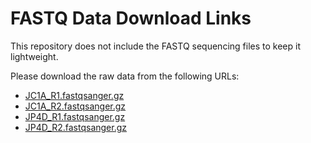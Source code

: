 # FASTQ Data Download Links

This repository does not include the FASTQ sequencing files to keep it lightweight.

Please download the raw data from the following URLs:

- [JC1A_R1.fastqsanger.gz](https://zenodo.org/record/7871630/files/JC1A_R1.fastqsanger.gz)
- [JC1A_R2.fastqsanger.gz](https://zenodo.org/record/7871630/files/JC1A_R2.fastqsanger.gz)
- [JP4D_R1.fastqsanger.gz](https://zenodo.org/record/7871630/files/JP4D_R1.fastqsanger.gz)
- [JP4D_R2.fastqsanger.gz](https://zenodo.org/record/7871630/files/JP4D_R2.fastqsanger.gz)
